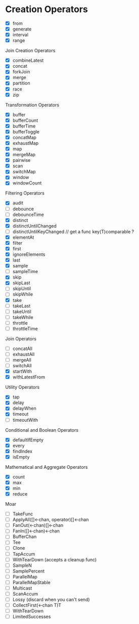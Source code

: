 # Creation Operators
* [x] from
* [x] generate
* [x] interval
* [x] range

Join Creation Operators

* [x] combineLatest
* [x] concat
* [x] forkJoin
* [x] merge
* [x] partition
* [x] race
* [x] zip

Transformation Operators

* [x] buffer
* [x] bufferCount
* [x] bufferTime
* [x] bufferToggle
* [x] concatMap
* [x] exhaustMap
* [x] map
* [x] mergeMap
* [x] pairwise
* [x] scan
* [x] switchMap
* [x] window
* [x] windowCount

Filtering Operators

* [x] audit
* [ ] debounce
* [ ] debounceTime
* [x] distinct
* [x] distinctUntilChanged
* [ ] distinctUntilKeyChanged // get a func key(T)comparable ?
* [x] elementAt
* [x] filter
* [x] first
* [x] ignoreElements
* [x] last
* [x] sample
* [ ] sampleTime
* [x] skip
* [x] skipLast
* [ ] skipUntil
* [ ] skipWhile
* [x] take
* [ ] takeLast
* [ ] takeUntil
* [ ] takeWhile
* [ ] throttle
* [ ] throttleTime

Join Operators

* [ ] concatAll
* [ ] exhaustAll
* [ ] mergeAll
* [ ] switchAll
* [x] startWith
* [x] withLatestFrom

Utility Operators

* [x] tap
* [x] delay
* [x] delayWhen
* [x] timeout
* [ ] timeoutWith

Conditional and Boolean Operators

* [x] defaultIfEmpty
* [x] every
* [x] findIndex
* [x] isEmpty

Mathematical and Aggregate Operators

* [x] count
* [x] max
* [x] min
* [x] reduce

Moar
* [ ] TakeFunc
* [ ] ApplyAll([]<-chan, operator)[]<-chan
* [ ] FanOut(<-chan)[]<-chan
* [ ] FanIn([]<-chan)<-chan
* [ ] BufferChan
* [ ] Tee
* [ ] Clone
* [ ] TapAccum
* [ ] WithTearDown (accepts a cleanup func)
* [ ] SampleN
* [ ] SamplePercent
* [ ] ParallelMap
* [ ] ParallelMapStable
* [ ] Multicast
* [ ] ScanAccum
* [ ] Lossy (discard when you can't send)
* [ ] CollectFirst(<-chan T)T
* [ ] WithTearDown
* [ ] LimitedSuccesses